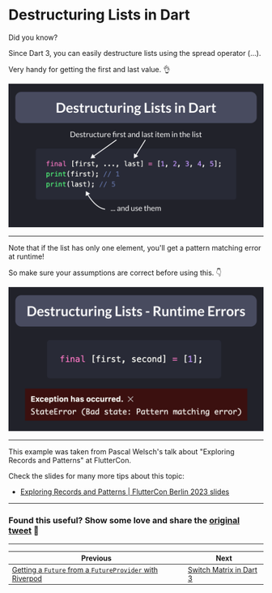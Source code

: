 # Destructuring Lists in Dart

Did you know?

Since Dart 3, you can easily destructure lists using the spread operator (...).

Very handy for getting the first and last value. 👌

![](111.1.png)

---

Note that if the list has only one element, you'll get a pattern matching error at runtime!

So make sure your assumptions are correct before using this. 👇

![](111.2.png)

---

This example was taken from Pascal Welsch's talk about "Exploring Records and Patterns" at FlutterCon.

Check the slides for many more tips about this topic:

- [Exploring Records and Patterns | FlutterCon Berlin 2023 slides](https://docs.google.com/presentation/d/10qpjH16WISV5lYV1bR0r3USB4ggjReA7PjcyK1KyhDE/edit#slide=id.g14d15a4acf1_0_10)

---

### Found this useful? Show some love and share the [original tweet](https://twitter.com/biz84/status/1678720885472088064) 🙏

---

| Previous | Next |
| -------- | ---- |
| [Getting a `Future` from a `FutureProvider` with Riverpod](../0110-riverpod-watch-future-provider/index.md) | [Switch Matrix in Dart 3](../0112-switch-matrix/index.md) |
